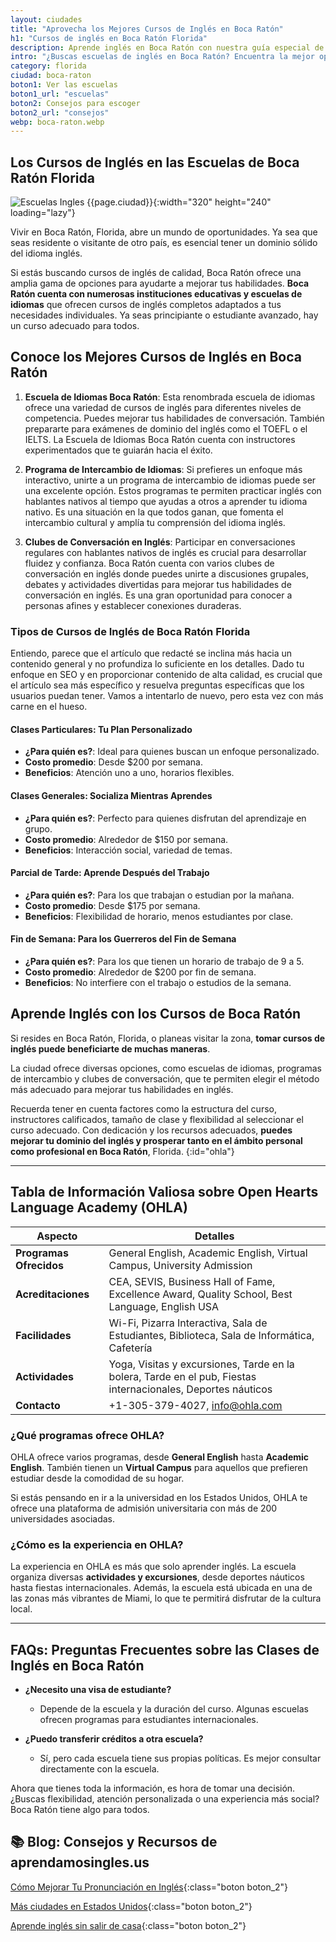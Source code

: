 ```yaml
---
layout: ciudades
title: "Aprovecha los Mejores Cursos de Inglés en Boca Ratón"
h1: "Cursos de inglés en Boca Ratón Florida"
description: Aprende inglés en Boca Ratón con nuestra guía especial de cursos y escuelas para latinos. ¡No te pierdas estos consejos! 📖
intro: "¿Buscas escuelas de inglés en Boca Ratón? Encuentra la mejor opción para ti como latino."
category: florida
ciudad: boca-raton
boton1: Ver las escuelas
boton1_url: "escuelas"
boton2: Consejos para escoger
boton2_url: "consejos"
webp: boca-raton.webp
---
```

## Los Cursos de Inglés en las Escuelas de Boca Ratón Florida

![Escuelas Ingles {{page.ciudad}}]({{site.baseurl}}/img/{{page.webp}} "Clases inglés {{page.ciudad|capitalize}}"){:width="320" height="240" loading="lazy"}

Vivir en Boca Ratón, Florida, abre un mundo de oportunidades. Ya sea que seas residente o visitante de otro país, es esencial tener un dominio sólido del idioma inglés.

Si estás buscando cursos de inglés de calidad, Boca Ratón ofrece una amplia gama de opciones para ayudarte a mejorar tus habilidades. **Boca Ratón cuenta con numerosas instituciones educativas y escuelas de idiomas** que ofrecen cursos de inglés completos adaptados a tus necesidades individuales. Ya seas principiante o estudiante avanzado, hay un curso adecuado para todos.

## Conoce los Mejores Cursos de Inglés en Boca Ratón

1. **Escuela de Idiomas Boca Ratón**: Esta renombrada escuela de idiomas ofrece una variedad de cursos de inglés para diferentes niveles de competencia. Puedes mejorar tus habilidades de conversación. También prepararte para exámenes de dominio del inglés como el TOEFL o el IELTS. La Escuela de Idiomas Boca Ratón cuenta con instructores experimentados que te guiarán hacia el éxito.

2. **Programa de Intercambio de Idiomas**: Si prefieres un enfoque más interactivo, unirte a un programa de intercambio de idiomas puede ser una excelente opción. Estos programas te permiten practicar inglés con hablantes nativos al tiempo que ayudas a otros a aprender tu idioma nativo. Es una situación en la que todos ganan, que fomenta el intercambio cultural y amplía tu comprensión del idioma inglés.

3. **Clubes de Conversación en Inglés**: Participar en conversaciones regulares con hablantes nativos de inglés es crucial para desarrollar fluidez y confianza. Boca Ratón cuenta con varios clubes de conversación en inglés donde puedes unirte a discusiones grupales, debates y actividades divertidas para mejorar tus habilidades de conversación en inglés. Es una gran oportunidad para conocer a personas afines y establecer conexiones duraderas.

### Tipos de Cursos de Inglés de Boca Ratón Florida

Entiendo, parece que el artículo que redacté se inclina más hacia un contenido general y no profundiza lo suficiente en los detalles. Dado tu enfoque en SEO y en proporcionar contenido de alta calidad, es crucial que el artículo sea más específico y resuelva preguntas específicas que los usuarios puedan tener. Vamos a intentarlo de nuevo, pero esta vez con más carne en el hueso.

#### Clases Particulares: Tu Plan Personalizado

- **¿Para quién es?**: Ideal para quienes buscan un enfoque personalizado.
- **Costo promedio**: Desde $200 por semana.
- **Beneficios**: Atención uno a uno, horarios flexibles.
  
#### Clases Generales: Socializa Mientras Aprendes

- **¿Para quién es?**: Perfecto para quienes disfrutan del aprendizaje en grupo.
- **Costo promedio**: Alrededor de $150 por semana.
- **Beneficios**: Interacción social, variedad de temas.

#### Parcial de Tarde: Aprende Después del Trabajo

- **¿Para quién es?**: Para los que trabajan o estudian por la mañana.
- **Costo promedio**: Desde $175 por semana.
- **Beneficios**: Flexibilidad de horario, menos estudiantes por clase.

#### Fin de Semana: Para los Guerreros del Fin de Semana

- **¿Para quién es?**: Para los que tienen un horario de trabajo de 9 a 5.
- **Costo promedio**: Alrededor de $200 por fin de semana.
- **Beneficios**: No interfiere con el trabajo o estudios de la semana.

## Aprende Inglés con los Cursos de Boca Ratón

Si resides en Boca Ratón, Florida, o planeas visitar la zona, **tomar cursos de inglés puede beneficiarte de muchas maneras**.

La ciudad ofrece diversas opciones, como escuelas de idiomas, programas de intercambio y clubes de conversación, que te permiten elegir el método más adecuado para mejorar tus habilidades en inglés.

Recuerda tener en cuenta factores como la estructura del curso, instructores calificados, tamaño de clase y flexibilidad al seleccionar el curso adecuado. Con dedicación y los recursos adecuados, **puedes mejorar tu dominio del inglés y prosperar tanto en el ámbito personal como profesional en Boca Ratón**, Florida.
{:id="ohla"}

----

## Tabla de Información Valiosa sobre Open Hearts Language Academy (OHLA)

| Aspecto                 | Detalles                                                                                          |
|-------------------------|---------------------------------------------------------------------------------------------------|
| **Programas Ofrecidos** | General English, Academic English, Virtual Campus, University Admission                            |
| **Acreditaciones**      | CEA, SEVIS, Business Hall of Fame, Excellence Award, Quality School, Best Language, English USA    |
| **Facilidades**         | Wi-Fi, Pizarra Interactiva, Sala de Estudiantes, Biblioteca, Sala de Informática, Cafetería        |
| **Actividades**         | Yoga, Visitas y excursiones, Tarde en la bolera, Tarde en el pub, Fiestas internacionales, Deportes náuticos |
| **Contacto**            | +1-305-379-4027, info@ohla.com                                                                     |

### ¿Qué programas ofrece OHLA?

OHLA ofrece varios programas, desde **General English** hasta **Academic English**. También tienen un **Virtual Campus** para aquellos que prefieren estudiar desde la comodidad de su hogar.

Si estás pensando en ir a la universidad en los Estados Unidos, OHLA te ofrece una plataforma de admisión universitaria con más de 200 universidades asociadas.

### ¿Cómo es la experiencia en OHLA?

La experiencia en OHLA es más que solo aprender inglés. La escuela organiza diversas **actividades y excursiones**, desde deportes náuticos hasta fiestas internacionales. Además, la escuela está ubicada en una de las zonas más vibrantes de Miami, lo que te permitirá disfrutar de la cultura local.

----

## FAQs: Preguntas Frecuentes sobre las Clases de Inglés en Boca Ratón

- **¿Necesito una visa de estudiante?**
  - Depende de la escuela y la duración del curso. Algunas escuelas ofrecen programas para estudiantes internacionales.

- **¿Puedo transferir créditos a otra escuela?**
  - Sí, pero cada escuela tiene sus propias políticas. Es mejor consultar directamente con la escuela.

Ahora que tienes toda la información, es hora de tomar una decisión. ¿Buscas flexibilidad, atención personalizada o una experiencia más social? Boca Ratón tiene algo para todos.

## 📚 Blog: Consejos y Recursos de aprendamosingles.us

[Cómo Mejorar Tu Pronunciación en Inglés]({{'blog'|relative_url}}){:class="boton boton_2"}

[Más ciudades en Estados Unidos]({{'escuelas'|relative_url}}){:class="boton boton_2"}

 [Aprende inglés sin salir de casa]({{'clases-en-linea'|relative_url}}){:class="boton boton_2"}
